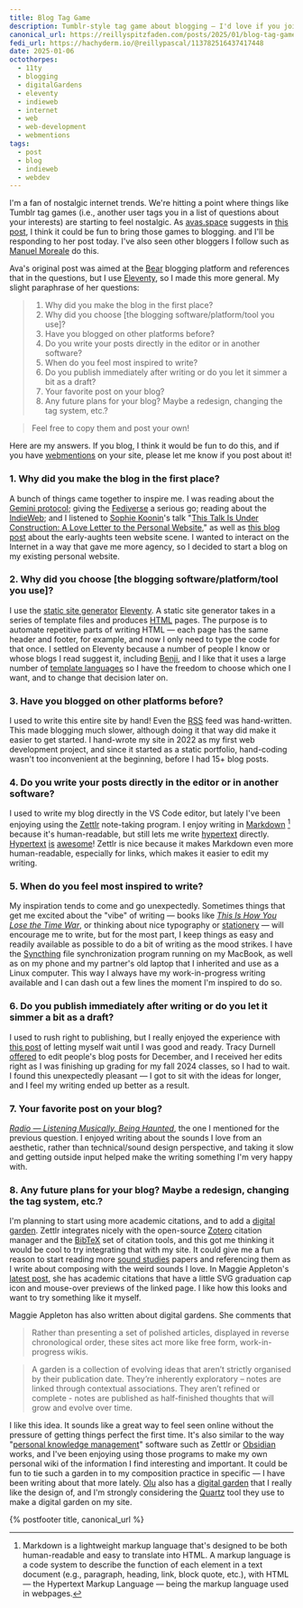```yaml
---
title: Blog Tag Game
description: Tumblr-style tag game about blogging — I'd love if you join in!
canonical_url: https://reillyspitzfaden.com/posts/2025/01/blog-tag-game/
fedi_url: https://hachyderm.io/@reillypascal/113782516437417448
date: 2025-01-06
octothorpes:
  - 11ty
  - blogging
  - digitalGardens
  - eleventy
  - indieweb
  - internet
  - web
  - web-development
  - webmentions
tags:
  - post
  - blog
  - indieweb
  - webdev
---
```


I'm a fan of nostalgic internet trends. We're hitting a point where things like Tumblr tag games (i.e., another user tags you in a list of questions about your interests) are starting to feel nostalgic. As [avas.space](https://blog.avas.space) suggests in [this post](https://blog.avas.space/bear-blog-challenge/), I think it could be fun to bring those games to blogging. and I'll be responding to her post today. I've also seen other bloggers I follow such as [Manuel Moreale](https://manuelmoreale.com/blog-questions-challenge) do this.

Ava's original post was aimed at the [Bear](https://bearblog.dev/) blogging platform and references that in the questions, but I use [Eleventy](https://www.11ty.dev/), so I made this more general. My slight paraphrase of her questions:

> 1. Why did you make the blog in the first place?
> 2. Why did you choose \[the blogging software/platform/tool you use\]?
> 3. Have you blogged on other platforms before?
> 4. Do you write your posts directly in the editor or in another software?
> 5. When do you feel most inspired to write?
> 6. Do you publish immediately after writing or do you let it simmer a bit as a draft?
> 7. Your favorite post on your blog?
> 8. Any future plans for your blog? Maybe a redesign, changing the tag system, etc.?

> Feel free to copy them and post your own!

Here are my answers. If you blog, I think it would be fun to do this, and if you have [webmentions](https://indieweb.org/Webmention) on your site, please let me know if you post about it!

### 1. Why did you make the blog in the first place?
A bunch of things came together to inspire me. I was reading about the [Gemini protocol](https://geminiprotocol.net/); giving the [Fediverse](https://en.wikipedia.org/wiki/Fediverse) a serious go; reading about the [IndieWeb](https://indieweb.org/); and I listened to [Sophie Koonin](https://localghost.dev/)'s talk "[This Talk Is Under Construction: A Love Letter to the Personal Website](https://www.youtube.com/watch?v=H2Ux0hGQcs4)," as well as [this blog post](https://localghost.dev/blog/remembering-the-early-00s-teen-website-scene/) about the early-aughts teen website scene. I wanted to interact on the Internet in a way that gave me more agency, so I decided to start a blog on my existing personal website.

### 2. Why did you choose \[the blogging software/platform/tool you use\]?
I use the [static site generator](https://en.wikipedia.org/wiki/Static_site_generator) [Eleventy](https://www.11ty.dev/). A static site generator takes in a series of template files and produces [HTML]([HTML](https://en.wikipedia.org/wiki/HTML)) pages. The purpose is to automate repetitive parts of writing HTML — each page has the same header and footer, for example, and now I only need to type the code for that once. I settled on Eleventy because a number of people I know or whose blogs I read suggest it, including [Benji](https://www.benji.dog/), and I like that it uses a large number of [template languages](https://www.11ty.dev/docs/languages/) so I have the freedom to choose which one I want, and to change that decision later on.

### 3. Have you blogged on other platforms before?
I used to write this entire site by hand! Even the [RSS](https://en.wikipedia.org/wiki/RSS) feed was hand-written. This made blogging much slower, although doing it that way did make it easier to get started. I hand-wrote my site in 2022 as my first web development project, and since it started as a static portfolio, hand-coding wasn't too inconvenient at the beginning, before I had 15+ blog posts.

### 4. Do you write your posts directly in the editor or in another software?
I used to write my blog directly in the VS Code editor, but lately I've been enjoying using the [Zettlr](https://en.wikipedia.org/wiki/Zettlr) note-taking program. I enjoy writing in [Markdown](https://en.wikipedia.org/wiki/Markdown) [^1] because it's human-readable, but still lets me write [hypertext](https://en.wikipedia.org/wiki/Hypertext) directly. [Hypertext](https://reillyspitzfaden.com/posts/2024/12/hypertext-memex-collaboration-socialization/) [is](https://en.wikipedia.org/wiki/Hypertext_fiction) [awesome](https://en.wikipedia.org/wiki/Patchwork_Girl_(hypertext))! Zettlr is nice because it makes Markdown even more human-readable, especially for links, which makes it easier to edit my writing.

### 5. When do you feel most inspired to write?
My inspiration tends to come and go unexpectedly. Sometimes things that get me excited about the "vibe" of writing — books like <cite>[This Is How You Lose the Time War](https://en.wikipedia.org/wiki/This_Is_How_You_Lose_the_Time_War)</cite>, or thinking about nice typography or [stationery](https://reillyspitzfaden.com/posts/2024/06/making-journaling-more-enjoyable/) — will encourage me to write, but for the most part, I keep things as easy and readily available as possible to do a bit of writing as the mood strikes. I have the [Syncthing](https://en.wikipedia.org/wiki/Syncthing) file synchronization program running on my MacBook, as well as on my phone and my partner's old laptop that I inherited and use as a Linux computer. This way I always have my work-in-progress writing available and I can dash out a few lines the moment I'm inspired to do so.

### 6. Do you publish immediately after writing or do you let it simmer a bit as a draft?
I used to rush right to publishing, but I really enjoyed the experience with [this post](https://reillyspitzfaden.com/posts/2024/12/radio-listening-musically/) of letting myself wait until I was good and ready. Tracy Durnell [offered](https://tracydurnell.com/2024/12/01/gift-to-the-indie-web-i-will-edit-your-blog-post/) to edit people's blog posts for December, and I received her edits right as I was finishing up grading for my fall 2024 classes, so I had to wait. I found this unexpectedly pleasant — I got to sit with the ideas for longer, and I feel my writing ended up better as a result.

### 7. Your favorite post on your blog?
<cite>[Radio — Listening Musically, Being Haunted](https://reillyspitzfaden.com/posts/2024/12/radio-listening-musically/)</cite>, the one I mentioned for the previous question. I enjoyed writing about the sounds I love from an aesthetic, rather than technical/sound design perspective, and taking it slow and getting outside input helped make the writing something I'm very happy with.

### 8. Any future plans for your blog? Maybe a redesign, changing the tag system, etc.?
I'm planning to start using more academic citations, and to add a [digital garden](https://maggieappleton.com/garden-history/). Zettlr integrates nicely with the open-source [Zotero](https://en.wikipedia.org/wiki/Zotero) citation manager and the [BibTeX](https://en.wikipedia.org/wiki/BibTeX) set of citation tools, and this got me thinking it would be cool to try integrating that with my site. It could give me a fun reason to start reading more [sound studies](https://en.wikipedia.org/wiki/Sound_studies) papers and referencing them as I write about composing with the weird sounds I love. In Maggie Appleton's [latest post](https://maggieappleton.com/growing-a-human), she has academic citations that have a little SVG graduation cap icon and mouse-over previews of the linked page. I like how this looks and want to try something like it myself.

Maggie Appleton has also written about digital gardens. She comments that 

> Rather than presenting a set of polished articles, displayed in reverse chronological order, these sites act more like free form, work-in-progress wikis.

> A garden is a collection of evolving ideas that aren’t strictly organised by their publication date. They’re inherently exploratory – notes are linked through contextual associations. They aren’t refined or complete - notes are published as half-finished thoughts that will grow and evolve over time.

I like this idea. It sounds like a great way to feel seen online without the pressure of getting things perfect the first time. It's also similar to the way "[personal knowledge management](https://en.wikipedia.org/wiki/Personal_knowledge_base)" software such as Zettlr or [Obsidian](https://en.wikipedia.org/wiki/Obsidian_(software)) works, and I've been enjoying using those programs to make my own personal wiki of the information I find interesting and important. It could be fun to tie such a garden in to my composition practice in specific — I have been writing about that more lately. [Olu](https://olu.online/) also has a [digital garden](https://notes.olu.online/) that I really like the design of, and I'm strongly considering the [Quartz](https://quartz.jzhao.xyz/) tool they use to make a digital garden on my site.

[^1]: Markdown is a lightweight markup language that's designed to be both human-readable and easy to translate into HTML. A markup language is a code system to describe the function of each element in a text document (e.g., paragraph, heading, link, block quote, etc.), with HTML — the Hypertext Markup Language — being the markup language used in webpages.

 {% postfooter title, canonical_url %}